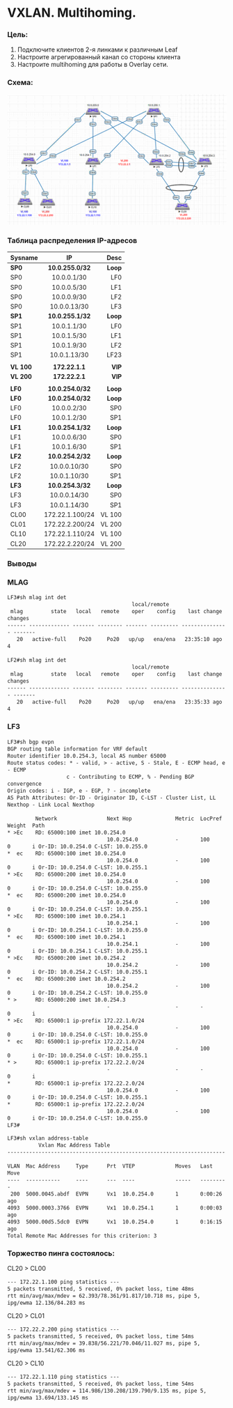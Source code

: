 # VXLAN. Multihoming.

### Цель:
1. Подключите клиентов 2-я линками к различным Leaf
2. Настроите агрегированный канал со стороны клиента
3. Настроите multihoming для работы в Overlay сети. 

### Схема:
![alt text](image.png "Занимательная картинка №1")

### Таблица распределения IP-адресов
| Sysname       | IP                | Desc |
| ------------- |:------------------:| -----:|
| **SP0**     | **10.0.255.0/32**   |**Loop**|
| SP0    | 10.0.0.1/30 |  LF0 |
| SP0  | 10.0.0.5/30        |   LF1|
| SP0  | 10.0.0.9/30        |   LF2 |
| SP0  | 10.0.0.13/30        |   LF3 |
| **SP1**     | **10.0.255.1/32**   |**Loop** |
| SP1    | 10.0.1.1/30 |  LF0 |
| SP1  | 10.0.1.5/30        |   LF1|
| SP1  | 10.0.1.9/30        |   LF2 |
| SP1  | 10.0.1.13/30        |   LF23 |
|    |    |    |
| **VL 100**     | **172.22.1.1**   |**VIP** |
| **VL 200**     | **172.22.2.1**   |**VIP** |
|    |    |    |
| **LF0**     | **10.0.254.0/32**   |**Loop** |
| **LF0**     | **10.0.254.0/32**   |**Loop** |
| LF0  | 10.0.0.2/30        |   SP0|
| LF0  | 10.0.1.2/30        |   SP1 |
| **LF1**    | **10.0.254.1/32**   |**Loop** |
| LF1  | 10.0.0.6/30        |   SP0|
| LF1  | 10.0.1.6/30        |   SP1 |
| **LF2**    | **10.0.254.2/32**   |**Loop** |
| LF2  | 10.0.0.10/30        |   SP0|
| LF2  | 10.0.1.10/30        |   SP1 |
| **LF3**    | **10.0.254.3/32**   |**Loop** |
| LF3  | 10.0.0.14/30        |   SP0|
| LF3  | 10.0.1.14/30        |   SP1 |
| CL00 | 172.22.1.100/24    |   VL 100 |
| CL01 | 172.22.2.200/24    |   VL 200 |
| CL10 | 172.22.1.110/24    |   VL 100 |
| CL20 | 172.22.2.220/24    |   VL 200 |

### Выводы 
### MLAG
``` 
LF3#sh mlag int det
                                        local/remote
 mlag         state   local   remote    oper    config    last change   changes
------ ------------- ------- -------- ------- --------- --------------- -------
   20   active-full    Po20     Po20   up/up   ena/ena   23:35:10 ago         4

LF2#sh mlag int det
                                        local/remote
 mlag         state   local   remote    oper    config    last change   changes
------ ------------- ------- -------- ------- --------- --------------- -------
   20   active-full    Po20     Po20   up/up   ena/ena   23:35:33 ago         4
   ``` 

   ### LF3
 ``` 
LF3#sh bgp evpn
BGP routing table information for VRF default
Router identifier 10.0.254.3, local AS number 65000
Route status codes: * - valid, > - active, S - Stale, E - ECMP head, e - ECMP
                    c - Contributing to ECMP, % - Pending BGP convergence
Origin codes: i - IGP, e - EGP, ? - incomplete
AS Path Attributes: Or-ID - Originator ID, C-LST - Cluster List, LL Nexthop - Link Local Nexthop

          Network                Next Hop              Metric  LocPref Weight  Path
 * >Ec    RD: 65000:100 imet 10.0.254.0
                                 10.0.254.0            -       100     0       i Or-ID: 10.0.254.0 C-LST: 10.0.255.0
 *  ec    RD: 65000:100 imet 10.0.254.0
                                 10.0.254.0            -       100     0       i Or-ID: 10.0.254.0 C-LST: 10.0.255.1
 * >Ec    RD: 65000:200 imet 10.0.254.0
                                 10.0.254.0            -       100     0       i Or-ID: 10.0.254.0 C-LST: 10.0.255.0
 *  ec    RD: 65000:200 imet 10.0.254.0
                                 10.0.254.0            -       100     0       i Or-ID: 10.0.254.0 C-LST: 10.0.255.1
 * >Ec    RD: 65000:100 imet 10.0.254.1
                                 10.0.254.1            -       100     0       i Or-ID: 10.0.254.1 C-LST: 10.0.255.0
 *  ec    RD: 65000:100 imet 10.0.254.1
                                 10.0.254.1            -       100     0       i Or-ID: 10.0.254.1 C-LST: 10.0.255.1
 * >Ec    RD: 65000:200 imet 10.0.254.2
                                 10.0.254.2            -       100     0       i Or-ID: 10.0.254.2 C-LST: 10.0.255.1
 *  ec    RD: 65000:200 imet 10.0.254.2
                                 10.0.254.2            -       100     0       i Or-ID: 10.0.254.2 C-LST: 10.0.255.0
 * >      RD: 65000:200 imet 10.0.254.3
                                 -                     -       -       0       i
 * >Ec    RD: 65000:1 ip-prefix 172.22.1.0/24
                                 10.0.254.0            -       100     0       i Or-ID: 10.0.254.0 C-LST: 10.0.255.0
 *  ec    RD: 65000:1 ip-prefix 172.22.1.0/24
                                 10.0.254.0            -       100     0       i Or-ID: 10.0.254.0 C-LST: 10.0.255.1
 * >      RD: 65000:1 ip-prefix 172.22.2.0/24
                                 -                     -       -       0       i
 *        RD: 65000:1 ip-prefix 172.22.2.0/24
                                 10.0.254.0            -       100     0       i Or-ID: 10.0.254.0 C-LST: 10.0.255.1
 *        RD: 65000:1 ip-prefix 172.22.2.0/24
                                 10.0.254.0            -       100     0       i Or-ID: 10.0.254.0 C-LST: 10.0.255.0
LF3#
``` 
``` 
LF3#sh vxlan address-table
          Vxlan Mac Address Table
----------------------------------------------------------------------

VLAN  Mac Address     Type      Prt  VTEP             Moves   Last Move
----  -----------     ----      ---  ----             -----   ---------
 200  5000.0045.abdf  EVPN      Vx1  10.0.254.0       1       0:00:26 ago
4093  5000.0003.3766  EVPN      Vx1  10.0.254.1       1       0:00:03 ago
4093  5000.00d5.5dc0  EVPN      Vx1  10.0.254.0       1       0:16:15 ago
Total Remote Mac Addresses for this criterion: 3
``` 
### Торжество пинга состоялось: 
CL20 > CL00
``` 
--- 172.22.1.100 ping statistics ---
5 packets transmitted, 5 received, 0% packet loss, time 48ms
rtt min/avg/max/mdev = 62.393/78.361/91.817/10.718 ms, pipe 5, ipg/ewma 12.136/84.283 ms
``` 
CL20 > CL01
``` 
--- 172.22.2.200 ping statistics ---
5 packets transmitted, 5 received, 0% packet loss, time 54ms
rtt min/avg/max/mdev = 39.838/56.221/70.046/11.027 ms, pipe 5, ipg/ewma 13.541/62.306 ms
``` 
CL20 > CL10
``` 
--- 172.22.1.110 ping statistics ---
5 packets transmitted, 5 received, 0% packet loss, time 54ms
rtt min/avg/max/mdev = 114.986/130.208/139.790/9.135 ms, pipe 5, ipg/ewma 13.694/133.145 ms
``` 